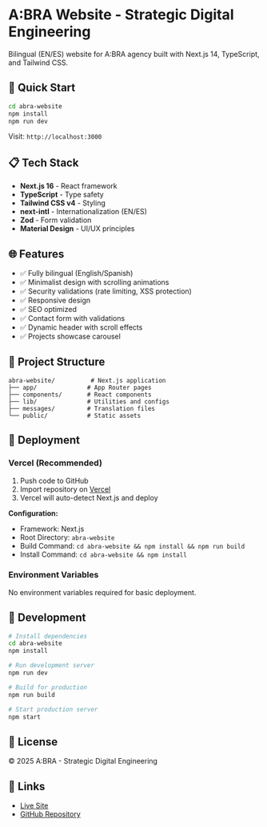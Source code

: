 # A:BRA Website - Strategic Digital Engineering

Bilingual (EN/ES) website for A:BRA agency built with Next.js 14, TypeScript, and Tailwind CSS.

## 🚀 Quick Start

```bash
cd abra-website
npm install
npm run dev
```

Visit: `http://localhost:3000`

## 📋 Tech Stack

- **Next.js 16** - React framework
- **TypeScript** - Type safety
- **Tailwind CSS v4** - Styling
- **next-intl** - Internationalization (EN/ES)
- **Zod** - Form validation
- **Material Design** - UI/UX principles

## 🌐 Features

- ✅ Fully bilingual (English/Spanish)
- ✅ Minimalist design with scrolling animations
- ✅ Security validations (rate limiting, XSS protection)
- ✅ Responsive design
- ✅ SEO optimized
- ✅ Contact form with validations
- ✅ Dynamic header with scroll effects
- ✅ Projects showcase carousel

## 📁 Project Structure

```
abra-website/          # Next.js application
├── app/              # App Router pages
├── components/       # React components
├── lib/              # Utilities and configs
├── messages/         # Translation files
└── public/           # Static assets
```

## 🚀 Deployment

### Vercel (Recommended)

1. Push code to GitHub
2. Import repository on [Vercel](https://vercel.com)
3. Vercel will auto-detect Next.js and deploy

**Configuration:**
- Framework: Next.js
- Root Directory: `abra-website`
- Build Command: `cd abra-website && npm install && npm run build`
- Install Command: `cd abra-website && npm install`

### Environment Variables

No environment variables required for basic deployment.

## 📝 Development

```bash
# Install dependencies
cd abra-website
npm install

# Run development server
npm run dev

# Build for production
npm run build

# Start production server
npm start
```

## 📄 License

© 2025 A:BRA - Strategic Digital Engineering

## 🔗 Links

- [Live Site](https://your-site.vercel.app)
- [GitHub Repository](https://github.com/gerriarte/Abra_web)

